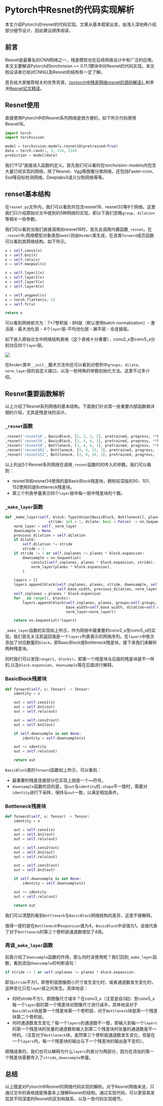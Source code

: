 # Pytorch中Resnet的代码实现解析

本文介绍Pytorch对resnet的代码实现。文章从基本框架出发，由浅入深地再介绍部分细节设计，因此建议顺序阅读。

## 前言

Resnet是最著名的CNN网络之一，残差模型也在后续网络设计中有广泛的应用。本文主要解读Pytorch的torchvision == 0.11.1模块中对Resnet的代码实现。本文假设读者已经对CNN以及Resnet的结构有一定了解。

首先给大家推荐相关的优秀资源，[《pytorch中残差网络resnet的源码解读》](https://blog.csdn.net/u014453898/article/details/97115891)和李沐[Resnet论文精读](https://www.bilibili.com/video/BV1P3411y7nn?spm_id_from=333.999.0.0)。

## Resnet使用

直接使用Pytorch中的Resnet系列网络是很方便的，如下所示代码使用Resnet18。

```python
import torch
import torchvision

model = torchvision.models.resnet18(pretrained=True)
data = torch.rand(1, 3, 224, 224)
prediction = model(data)
```

我们“F12”直接进入函数的定义。首先我们可以看的在torchvision-models内包含大量已经实现的网络，除了Resnet、Vgg等图像分类网络，还包括Faster-rcnn、Ssd等目标检测网络，Deeplabv3语义分割网络等等。

## renset基本结构

在`resnet.py`文件内，我们可以看到共包含resnet18、resnet32等9个网络。这里我们只介绍原始论文中提到的5种网络的实现，即以下我们忽略`group`、`dilation`等相关一些参数。

我们可以看到当我们直接调用如resnet18时，首先会调用内置函数`_resnet`。在`_resnet`中,网络模型对象类型`model`则由`ResNet`类生成，在该类`forward`成员函数可以看到其网络结构，如下所示。
```python
x = self.conv1(x)
x = self.bn1(x)
x = self.relu(x)
x = self.maxpool(x)

x = self.layer1(x)
x = self.layer2(x)
x = self.layer3(x)
x = self.layer4(x)

x = self.avgpool(x)
x = torch.flatten(x, 1)
x = self.fc(x)

return x
```
可以看到网络依次为：7×7卷积层 - BN层（默认使用batch normalization）- 激活层 - 最大池化层 - 4个`layer`层-平均池化层 - 展平层 - 全连接层。

如下放入原始论文中网络结构表格（这个表格十分重要），conv2_x至conv5_x分别对应四个`layer`层。

![](../asset/images/resnet-structure-table.png)

在`ResNet`类中`__init__`魔术方法中还可以看到对卷积中`groups`、`dilate`、`norm_layer`层的自定义接口，以及一些特殊的参数初始化方法。这里不过多介绍。

## Resnet重要函数解析

以上介绍了Resnet系列网络的基本结构，下面我们针对其一些重要内部函数做详细的介绍，尤其是残差块的设计。

### `_resnet`函数

```python
_resnet('resnet18', BasicBlock, [2, 2, 2, 2], pretrained, progress, **kwargs)
_resnet('resnet34', BasicBlock, [3, 4, 6, 3], pretrained, progress, **kwargs)
_resnet('resnet50', Bottleneck, [3, 4, 6, 3], pretrained, progress, **kwargs)
_resnet('resnet101', Bottleneck, [3, 4, 23, 3], pretrained, progress, **kwargs)
_resnet('resnet152', Bottleneck, [3, 8, 36, 3], pretrained, progress, **kwargs)
```

以上列出5个Resnet系列网络在调用`_resnet`函数时的传入的参数。我们可以看到：

- resnet18和resnet34使用的是BasicBlock残差块，拥有较深层的50、101、152使用的是Bottleneck残差块。
- 第三个列表参量表示四个`layer`层中每一层中残差块的个数。

### `_make_layer`函数

```python
def _make_layer(self, block: Type[Union[BasicBlock, Bottleneck]], planes: int, blocks: int,
                    stride: int = 1, dilate: bool = False) -> nn.Sequential:
    norm_layer = self._norm_layer
    downsample = None
    previous_dilation = self.dilation
    if dilate:
        self.dilation *= stride
        stride = 1
    if stride != 1 or self.inplanes != planes * block.expansion:
        downsample = nn.Sequential(
            conv1x1(self.inplanes, planes * block.expansion, stride),
            norm_layer(planes * block.expansion),
        )

    layers = []
    layers.append(block(self.inplanes, planes, stride, downsample, self.groups,
                        self.base_width, previous_dilation, norm_layer))
    self.inplanes = planes * block.expansion
    for _ in range(1, blocks):
        layers.append(block(self.inplanes, planes, groups=self.groups,
                            base_width=self.base_width, dilation=self.dilation,
                            norm_layer=norm_layer))

    return nn.Sequential(*layers)
```

`_make_layer`函数的实现如上所示，作为网络中最重要的conv2_x至conv5_x的实现。我们首先关注其返回值是一个`layers`列表表示的网络序列。在`layers`中依次添加了对应数量的`block`，即BasicBlock或Bottleneck残差块，接下来我们来解析两种残差块。

同时我们可以发现`range(1, blocks)`，即第一个残差块与后面的残差块是不一样的,以及`block.expansion`、`downsample`等在后面进行解释。

### BasicBlock残差块
```python
def forward(self, x: Tensor) -> Tensor:
    identity = x

    out = self.conv1(x)
    out = self.bn1(out)
    out = self.relu(out)

    out = self.conv2(out)
    out = self.bn2(out)

    if self.downsample is not None:
        identity = self.downsample(x)

    out += identity
    out = self.relu(out)

    return out
```
`BasicBlock`类的`forward`函数如上所示，可以看到：
- 最重要的残差连接部分在实现上就是一个`+=`符号。
- `downsample`函数的目的是，当`out`与`identity`的`.shape`不一致时，需要对`identity`进行下采样，保持与`out`一致，以满足相加条件。

### Bottleneck残差块

```python
def forward(self, x: Tensor) -> Tensor:
    identity = x

    out = self.conv1(x)
    out = self.bn1(out)
    out = self.relu(out)

    out = self.conv2(out)
    out = self.bn2(out)
    out = self.relu(out)

    out = self.conv3(out)
    out = self.bn3(out)

    if self.downsample is not None:
        identity = self.downsample(x)

    out += identity
    out = self.relu(out)

    return out
```

我们可以清楚的看到`Bottleneck`与`BasicBlock`网络结构的差异，这里不做解释。

值得一提的是在`Bottleneck`中`expansion`值为4，`BasicBlock`中该值为1。该值代表了对于`Bottleneck`的第三个卷积层通道数增加了4倍。

### 再谈`_make_layer`函数

前面介绍了`downsample`函数的作用，那么何时该使用呢？我们回到`_make_layer`函数，看到添加`downsample`的判断语句：

```python
if stride != 1 or self.inplanes != planes * block.expansion:
```

即当`stride`不为1，即卷积层图像图小尺寸发生变化时，或者通道数发生变化时。这种变化只在`layer`层之间发生。具体地说：

- 何时stride不为1，即图像尺寸减半？在conv3_x（注意是自3起）至conv5_x每一个`layer`层的第一个残差块对图像尺寸进行减半，具体地说对于`BasicBlock`块是第一个残差块第一个卷积层，对于`Bottleneck`块是第一个残差块第二个卷积层。
- 何时通道数发生变化？每一个`layers`的通道数不一致，即输入到每一个`layers`的第一个残差块的张量的通道数和输入到第二个残差块的张量的通道数是不一样的。（注意对于`Bottleneck`块，虽然第三个卷积层通道数发生变化，但是在一个`layers`内，每一个残差块的输出与下一个残差块的输出是不变的）。
  
顺理成章的，我们也可以解释为什么`layers`列表分为两部分，因为在添加的第一个残差块需要传入了`stride`, `downsample`参量。

## 总结

以上既是对Pytorch中Resnet的网络代码实现的解析。对于Resnet网络来说，只通过文中的表格就能够基本上理解Resnet的结构。通过实现代码，可以更容易发现其不同深度的Resnet的区别和联系，以及一些代码实现细节。